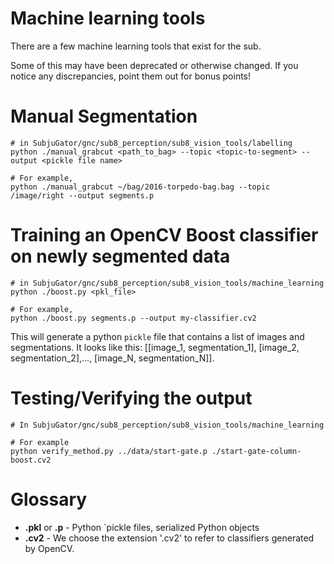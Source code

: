 Machine learning tools
===========

There are a few machine learning tools that exist for the sub.

Some of this may have been deprecated or otherwise changed. If you notice any discrepancies, point them out for bonus points!  

# Manual Segmentation

```shell
# in SubjuGator/gnc/sub8_perception/sub8_vision_tools/labelling
python ./manual_grabcut <path_to_bag> --topic <topic-to-segment> --output <pickle file name>

# For example,
python ./manual_grabcut ~/bag/2016-torpedo-bag.bag --topic /image/right --output segments.p
```

# Training an OpenCV Boost classifier on newly segmented data

```shell
# in SubjuGator/gnc/sub8_perception/sub8_vision_tools/machine_learning
python ./boost.py <pkl_file>

# For example,
python ./boost.py segments.p --output my-classifier.cv2
```


This will generate a python `pickle` file that contains a list of images and segmentations. It looks like this: [[image_1, segmentation_1], [image_2, segmentation_2],..., [image_N, segmentation_N]].


# Testing/Verifying the output

```shell
# In SubjuGator/gnc/sub8_perception/sub8_vision_tools/machine_learning

# For example
python verify_method.py ../data/start-gate.p ./start-gate-column-boost.cv2
```

# Glossary

* **.pkl** or **.p** - Python `pickle files, serialized Python objects
* **.cv2** - We choose the extension '.cv2' to refer to classifiers generated by OpenCV.
